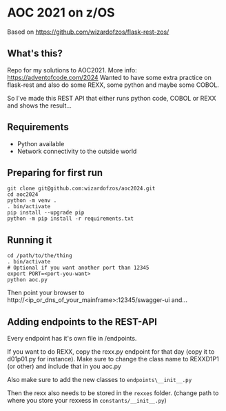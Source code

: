 # AOC 2021 on z/OS


Based on  https://github.com/wizardofzos/flask-rest-zos/

## What's this?

Repo for my solutions to AOC2021. More info: https://adventofcode.com/2024
Wanted to have some extra practice on flask-rest and also do some REXX, some python and maybe some COBOL. 

So I've made this REST API that either runs python code, COBOL or REXX and shows the result...


## Requirements

- Python available
- Network connectivity to the outside world    

## Preparing for first run

    git clone git@github.com:wizardofzos/aoc2024.git
    cd aoc2024
    python -m venv .
    . bin/activate  
    pip install --upgrade pip
    python -m pip install -r requirements.txt

## Running it 

    cd /path/to/the/thing
    . bin/activate
    # Optional if you want another port than 12345
    export PORT=<port-you-want>
    python aoc.py

Then point your browser to http://<ip_or_dns_of_your_mainframe>:12345/swagger-ui and...


       
    
## Adding endpoints to the REST-API

Every endpoint has it's own file in /endpoints. 

If you want to do REXX, copy the rexx.py endpoint for that day (copy it to d01p01.py for instance).
Make sure to change the class name to REXXD1P1 (or other) and include that in you aoc.py

Also make sure to add the new classes to `endpoints\__init__.py`

Then the rexx also needs to be stored in the `rexxes` folder. (change path to where you store your rexxess in `constants/__init__.py`)
